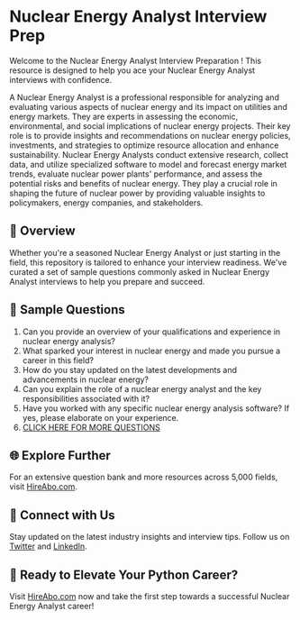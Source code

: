 # Nuclear Energy Analyst Interview Prep

Welcome to the Nuclear Energy Analyst Interview Preparation ! This resource is designed to help you ace your Nuclear Energy Analyst interviews with confidence.

A Nuclear Energy Analyst is a professional responsible for analyzing and evaluating various aspects of nuclear energy and its impact on utilities and energy markets. They are experts in assessing the economic, environmental, and social implications of nuclear energy projects. Their key role is to provide insights and recommendations on nuclear energy policies, investments, and strategies to optimize resource allocation and enhance sustainability. Nuclear Energy Analysts conduct extensive research, collect data, and utilize specialized software to model and forecast energy market trends, evaluate nuclear power plants' performance, and assess the potential risks and benefits of nuclear energy. They play a crucial role in shaping the future of nuclear power by providing valuable insights to policymakers, energy companies, and stakeholders.

## 🚀 Overview

Whether you're a seasoned Nuclear Energy Analyst or just starting in the field, this repository is tailored to enhance your interview readiness. We've curated a set of sample questions commonly asked in Nuclear Energy Analyst interviews to help you prepare and succeed.

## 📝 Sample Questions

1. Can you provide an overview of your qualifications and experience in nuclear energy analysis?
2. What sparked your interest in nuclear energy and made you pursue a career in this field?
3. How do you stay updated on the latest developments and advancements in nuclear energy?
4. Can you explain the role of a nuclear energy analyst and the key responsibilities associated with it?
5. Have you worked with any specific nuclear energy analysis software? If yes, please elaborate on your experience.
6. [CLICK HERE FOR MORE QUESTIONS](https://hireabo.com/job/20_3_10/Nuclear%20Energy%20Analyst)

## 🌐 Explore Further

For an extensive question bank and more resources across 5,000 fields, visit [HireAbo.com](https://www.hireabo.com).

## 📱 Connect with Us

Stay updated on the latest industry insights and interview tips. Follow us on [Twitter](https://twitter.com/hireabo) and [LinkedIn](https://www.linkedin.com/in/hire-abo-3609972a8/).

## 🚀 Ready to Elevate Your Python Career?

Visit [HireAbo.com](https://www.hireabo.com) now and take the first step towards a successful Nuclear Energy Analyst career!